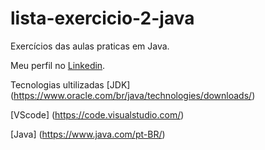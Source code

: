 # lista-exercicio-2-java

Exercícios das aulas praticas em Java.

Meu perfil no [Linkedin](https://www.linkedin.com/in/luana-s-75390a1b3/).

Tecnologias ultilizadas [JDK] (https://www.oracle.com/br/java/technologies/downloads/)

[VScode] (https://code.visualstudio.com/)

[Java] (https://www.java.com/pt-BR/)

